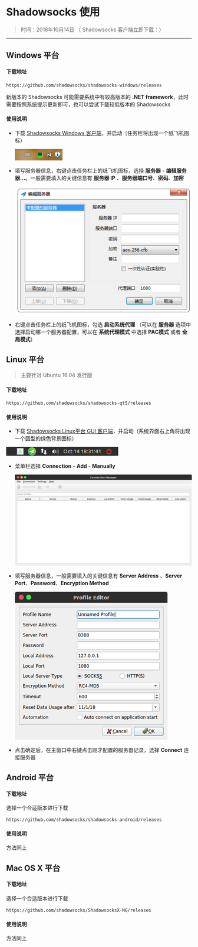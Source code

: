 # Shadowsocks 使用

> 时间：2018年10月14日 （ Shadowsocks 客户端立即下载：）

---

## Windows 平台

#### 下载地址

```
https://github.com/shadowsocks/shadowsocks-windows/releases
```

新版本的 Shadowsocks 可能需要系统中有较高版本的 **.NET framework**，此时需要按照系统提示更新即可，也可以尝试下载较低版本的 Shadowsocks

#### 使用说明

- 下载 [Shadowsocks Windows 客户端](https://github.com/shadowsocks/shadowsocks-windows/releases/download/4.1.2/Shadowsocks-4.1.2.zip)，并启动（任务栏将出现一个纸飞机图标）

  ![任务栏](res/windows-usage-01.png)

- 填写服务器信息，右键点击任务栏上的纸飞机图标，选择 **服务器** - **编辑服务器...**。一般需要填入的关键信息有 **服务器 IP** 、**服务器端口号**、**密码**、**加密**

  ![编辑服务器](res/windows-usage-02.png)

- 右键点击任务栏上的纸飞机图标，勾选 **启动系统代理** （可以在 **服务器** 选项中选择启动哪一个服务器配置，可以在 **系统代理模式** 中选择 **PAC模式** 或者 **全局模式**）

## Linux 平台

> 主要针对 Ubuntu 16.04 发行版

#### 下载地址


```
https://github.com/shadowsocks/shadowsocks-qt5/releases
```

#### 使用说明

- 下载 [Shadowsocks Linux平台 GUI 客户端](https://github.com/shadowsocks/shadowsocks-qt5/releases/download/v3.0.0/Shadowsocks-Qt5-3.0.0-x86_64.AppImage)，并启动（系统界面右上角将出现一个圆型的绿色背景图标）

![编辑服务器](res/ubuntu-usage-01.png)

- 菜单栏选择 **Connection** - **Add** - **Manually**

  ![Connection Manager](res/ubuntu-usage-02.png)

- 填写服务器信息，一般需要填入的关键信息有 **Server Address** 、**Server Port**、**Password**、**Encryption Method**

  ![Profile Editor](res/ubuntu-usage-03.png)

- 点击确定后，在主窗口中右键点击刚才配置的服务器记录，选择 **Connect** 连接服务器

## Android 平台

#### 下载地址

选择一个合适版本进行下载

```
https://github.com/shadowsocks/shadowsocks-android/releases
```

#### 使用说明

方法同上

## Mac OS X 平台

#### 下载地址

选择一个合适版本进行下载

```
https://github.com/shadowsocks/ShadowsocksX-NG/releases
```

#### 使用说明

方法同上
